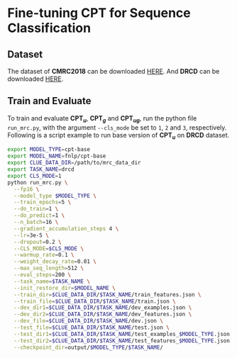 # Fine-tuning CPT for Sequence Classification

## Dataset
The dataset of **CMRC2018** can be downloaded [HERE](https://github.com/CLUEbenchmark/CLUE). And **DRCD** can be downloaded [HERE](https://github.com/DRCKnowledgeTeam/DRCD).

## Train and Evaluate
To train and evaluate **CPT$_u$**, **CPT$_g$** and **CPT$_{ug}$**, run the python file `run_mrc.py`, with the argument `--cls_mode` be set to `1`, `2` and `3`, respectively. Following is a script example to run base version of **CPT$_u$** on **DRCD** dataset.

```bash
export MODEL_TYPE=cpt-base
export MODEL_NAME=fnlp/cpt-base
export CLUE_DATA_DIR=/path/to/mrc_data_dir
export TASK_NAME=drcd
export CLS_MODE=1
python run_mrc.py \
  --fp16 \
  --model_type $MODEL_TYPE \
  --train_epochs=5 \
  --do_train=1 \
  --do_predict=1 \
  --n_batch=16 \
  --gradient_accumulation_steps 4 \
  --lr=3e-5 \
  --dropout=0.2 \
  --CLS_MODE=$CLS_MODE \
  --warmup_rate=0.1 \
  --weight_decay_rate=0.01 \
  --max_seq_length=512 \
  --eval_steps=200 \
  --task_name=$TASK_NAME \
  --init_restore_dir=$MODEL_NAME \
  --train_dir=$CLUE_DATA_DIR/$TASK_NAME/train_features.json \
  --train_file=$CLUE_DATA_DIR/$TASK_NAME/train.json \
  --dev_dir1=$CLUE_DATA_DIR/$TASK_NAME/dev_examples.json \
  --dev_dir2=$CLUE_DATA_DIR/$TASK_NAME/dev_features.json \
  --dev_file=$CLUE_DATA_DIR/$TASK_NAME/dev.json \
  --test_file=$CLUE_DATA_DIR/$TASK_NAME/test.json \
  --test_dir1=$CLUE_DATA_DIR/$TASK_NAME/test_examples_$MODEL_TYPE.json \
  --test_dir2=$CLUE_DATA_DIR/$TASK_NAME/test_features_$MODEL_TYPE.json \
  --checkpoint_dir=output/$MODEL_TYPE/$TASK_NAME/
```
